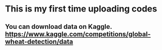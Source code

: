 ﻿# This is my first time uploading codes

## You can download data on Kaggle. https://www.kaggle.com/competitions/global-wheat-detection/data 
